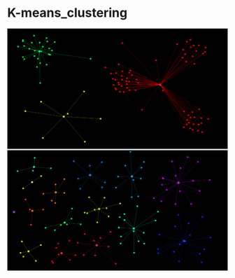 # K-means_clustering
![alt text](https://github.com/NewHere3/K-means_clustering/blob/main/assets/1690020518.png?raw=true)
![alt text](https://github.com/NewHere3/K-means_clustering/blob/main/assets/1690022775.png?raw=true)
